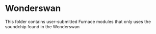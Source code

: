 # Wonderswan
This folder contains user-submitted Furnace modules that only uses the soundchip found in the Wonderswan
